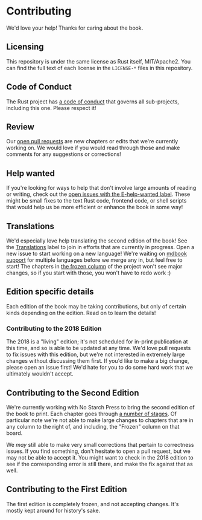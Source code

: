 # Contributing

We'd love your help! Thanks for caring about the book.

## Licensing

This repository is under the same license as Rust itself, MIT/Apache2. You
can find the full text of each license in the `LICENSE-*` files in this
repository.

## Code of Conduct

The Rust project has [a code of conduct](http://rust-lang.org/conduct.html)
that governs all sub-projects, including this one. Please respect it!

## Review

Our [open pull requests][pulls] are new chapters or edits that we're
currently working on. We would love if you would read through those and make
comments for any suggestions or corrections!

[pulls]: https://github.com/rust-lang/book/pulls

## Help wanted

If you're looking for ways to help that don't involve large amounts of
reading or writing, check out the [open issues with the E-help-wanted
label][help-wanted]. These might be small fixes to the text Rust code,
frontend code, or shell scripts that would help us be more efficient or
enhance the book in some way!

[help-wanted]: https://github.com/rust-lang/book/issues?q=is%3Aopen+is%3Aissue+label%3AE-help-wanted

## Translations

We'd especially love help translating the second edition of the book! See the
[Translations] label to join in efforts that are currently in progress. Open
a new issue to start working on a new language! We're waiting on [mdbook
support] for multiple languages before we merge any in, but feel free to
start! The chapters in [the frozen column] of the project won't see major
changes, so if you start with those, you won't have to redo work :)

[Translations]: https://github.com/rust-lang/book/issues?q=is%3Aopen+is%3Aissue+label%3ATranslations
[mdbook support]: https://github.com/azerupi/mdBook/issues/5
[the frozen column]: https://github.com/rust-lang/book/projects/1

## Edition specific details

Each edition of the book may be taking contributions, but only of certain
kinds depending on the edition. Read on to learn the details!

### Contributing to the 2018 Edition

The 2018 is a "living" edition; it's not scheduled for in-print publication
at this time, and so is able to be updated at any time. We'd love pull
requests to fix issues with this edition, but we're not interested in
extremely large changes without discussing them first. If you'd like to make
a big change, please open an issue first! We'd hate for you to do some hard work
that we ultimately wouldn't accept.

## Contributing to the Second Edition

We're currently working with No Starch Press to bring the second edition of
the book to print. Each chapter goes through [a number of stages][project].
Of particular note we're not able to make large changes to chapters that are
in any column to the right of, and including, the "Frozen" column on that
board.

[project]: https://github.com/rust-lang/book/projects/1

We *may* still able to make very small corrections that pertain to
correctness issues. If you find something, don't hesitate to open a pull
request, but we may not be able to accept it. You might want to check
in the 2018 edition to see if the corresponding error is still there,
and make the fix against that as well.

## Contributing to the First Edition

The first edition is completely frozen, and not accepting changes. It's
mostly kept around for history's sake.
